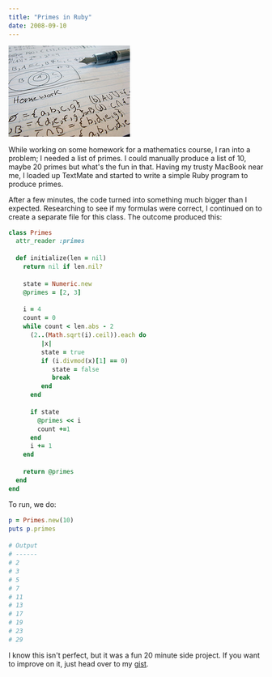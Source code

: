 ```yaml
---
title: "Primes in Ruby"
date: 2008-09-10
---
```


![1]

While working on some homework for a mathematics course, I ran into a problem; I needed a list of primes. I could manually produce a list of 10, maybe 20 primes but what's the fun in that. Having my trusty MacBook near me, I loaded up TextMate and started to write a simple Ruby program to produce primes.

After a few minutes, the code turned into something much bigger than I expected. Researching to see if my formulas were correct, I continued on to create a separate file for this class. The outcome produced this:

```ruby
class Primes
  attr_reader :primes

  def initialize(len = nil)
    return nil if len.nil?

    state = Numeric.new
    @primes = [2, 3]

    i = 4
    count = 0
    while count < len.abs - 2
      (2..(Math.sqrt(i).ceil)).each do
         |x|
         state = true
         if (i.divmod(x)[1] == 0)
            state = false
            break
         end
      end

      if state
        @primes << i
        count +=1
      end
      i += 1
    end

    return @primes
  end
end
```

To run, we do:

```ruby
p = Primes.new(10)
puts p.primes

# Output
# ------
# 2
# 3
# 5
# 7
# 11
# 13
# 17
# 19
# 23
# 29
```

I know this isn't perfect, but it was a fun 20 minute side project. If you want to improve on it, just head over to my [gist].

[1]: ./discrete.jpg "26/366 Discrete Mathematical Structures"
[gist]: http://gist.github.com/10159 "Ruby class to return primes"
